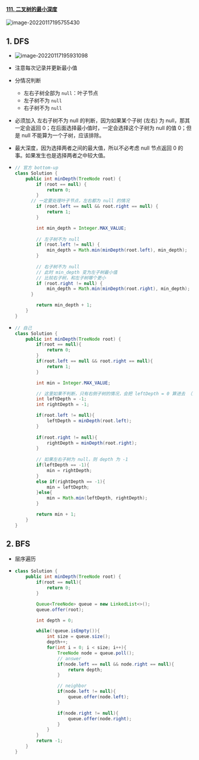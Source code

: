 #### [111. 二叉树的最小深度](https://leetcode-cn.com/problems/minimum-depth-of-binary-tree/)

![image-20220117195755430](https://raw.githubusercontent.com/TWDH/Leetcode-From-Zero/pictures/img/image-20220117195755430.png)

## 1. DFS

- ![image-20220117195931098](https://raw.githubusercontent.com/TWDH/Leetcode-From-Zero/pictures/img/image-20220117195931098.png)

- 注意每次记录并更新最小值

- 分情况判断

  - 左右子树全部为 `null`：叶子节点
  - 左子树不为 `null`
  - 右子树不为 `null`

- 必须加入 左右子树不为 null 的判断，因为如果某个子树 (左右) 为 null，那其一定会返回 0；在后面选择最小值时，一定会选择这个子树为 null 的值 0；但是 null 不能算为一个子树，应该排除。

- 最大深度，因为选择两者之间的最大值，所以不必考虑 null 节点返回 0 的事。如果发生也是选择两者之中较大值。

- ```java
  // 官方 bottom-up
  class Solution {
      public int minDepth(TreeNode root) {
          if (root == null) {
              return 0;
          }
  		// 一定要处理叶子节点，左右都为 null 的情况
          if (root.left == null && root.right == null) {
              return 1;
          }
  
          int min_depth = Integer.MAX_VALUE;
          
          // 左子树不为 null
          if (root.left != null) {
              min_depth = Math.min(minDepth(root.left), min_depth);
          }
          
          // 右子树不为 null
          // 此时 min_depth 变为左子树最小值
          // 比较右子树，和左子树哪个更小
          if (root.right != null) {
              min_depth = Math.min(minDepth(root.right), min_depth);
        }
  
          return min_depth + 1;
      }
  }
  ```
  
- ```java
  // 自己
  class Solution {
      public int minDepth(TreeNode root) {
          if(root == null){
              return 0;
          }
          if(root.left == null && root.right == null){
              return 1;
          }
  
          int min = Integer.MAX_VALUE;
  
          // 这里如果不判断，只有右侧子树的情况，会把 leftDepth = 0 算进去 （如果初始化为0）
          int leftDepth = -1;
          int rightDepth = -1;
  
          if(root.left != null){
              leftDepth = minDepth(root.left);
          }
          
          if(root.right != null){
              rightDepth = minDepth(root.right);
          }
          
          // 如果左右子树为 null，则 depth 为 -1
          if(leftDepth == -1){
              min = rightDepth;
          }
          else if(rightDepth == -1){
              min = leftDepth;
          }else{
              min = Math.min(leftDepth, rightDepth);
          }
  
          return min + 1;
      }
  }
  ```

## 2. BFS

- 层序遍历

- ```java
  class Solution {
      public int minDepth(TreeNode root) {
          if(root == null){
              return 0;
          }
  
          Queue<TreeNode> queue = new LinkedList<>();
          queue.offer(root);
  
          int depth = 0;
  
          while(!queue.isEmpty()){
              int size = queue.size();
              depth++;
              for(int i = 0; i < size; i++){
                  TreeNode node = queue.poll();
                  // answer
                  if(node.left == null && node.right == null){
                      return depth;
                  }
  
                  // neighbor
                  if(node.left != null){
                      queue.offer(node.left);
                  }
  
                  if(node.right != null){
                      queue.offer(node.right);
                  }
              }
          }
          return -1;
      }
  }
  ```

